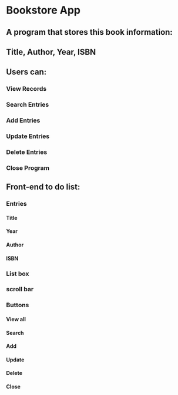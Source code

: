 # Bookstore App
## A program that stores this book information:
## Title, Author, Year, ISBN

## Users can:
### View Records
### Search Entries
### Add Entries
### Update Entries
### Delete Entries
### Close Program

## Front-end to do list:
### Entries
#### Title
#### Year
#### Author
#### ISBN
### List box
### scroll bar
### Buttons
#### View all
#### Search
#### Add
#### Update
#### Delete
#### Close